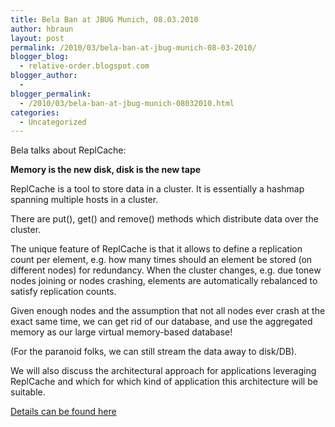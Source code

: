 ```yaml
---
title: Bela Ban at JBUG Munich, 08.03.2010
author: hbraun
layout: post
permalink: /2010/03/bela-ban-at-jbug-munich-08-03-2010/
blogger_blog:
  - relative-order.blogspot.com
blogger_author:
  - 
blogger_permalink:
  - /2010/03/bela-ban-at-jbug-munich-08032010.html
categories:
  - Uncategorized
---
```

Bela talks about ReplCache:

<span style="font-weight:bold;">Memory is the new disk, disk is the new tape</span>

ReplCache is a tool to store data in a cluster. It is essentially a hashmap spanning multiple hosts in a cluster.

There are put(), get() and remove() methods which distribute data over the cluster.

The unique feature of ReplCache is that it allows to define a replication count per element, e.g. how many times should an element be stored (on different nodes) for redundancy. When the cluster changes, e.g. due tonew nodes joining or nodes crashing, elements are automatically rebalanced to satisfy replication counts.

Given enough nodes and the assumption that not all nodes ever crash at the exact same time, we can get rid of our database, and use the aggregated memory as our large virtual memory-based database!

(For the paranoid folks, we can still stream the data away to disk/DB).

We will also discuss the architectural approach for applications leveraging ReplCache and which for which kind of application this architecture will be suitable.

[Details can be found here][1]

 [1]: http://www.jbug-munich.org/